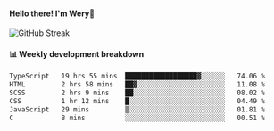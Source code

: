#### Hello there! I'm Wery👋


![GitHub Streak](https://github-readme-streak-stats.herokuapp.com/?user=weryzebra-yue&theme=swift&hide_border=false&include_all_commits=true)



#### 📊 Weekly development breakdown
<!--START_SECTION:waka-->

```txt
TypeScript   19 hrs 55 mins  ██████████████████▓░░░░░░   74.06 %
HTML         2 hrs 58 mins   ██▓░░░░░░░░░░░░░░░░░░░░░░   11.08 %
SCSS         2 hrs 9 mins    ██░░░░░░░░░░░░░░░░░░░░░░░   08.02 %
CSS          1 hr 12 mins    █░░░░░░░░░░░░░░░░░░░░░░░░   04.49 %
JavaScript   29 mins         ▒░░░░░░░░░░░░░░░░░░░░░░░░   01.81 %
C            8 mins          ░░░░░░░░░░░░░░░░░░░░░░░░░   00.51 %
```

<!--END_SECTION:waka-->
